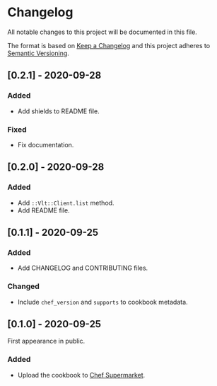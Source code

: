# Changelog
All notable changes to this project will be documented in this file.

The format is based on [Keep a Changelog](http://keepachangelog.com/en/1.0.0/)
and this project adheres to [Semantic Versioning](http://semver.org/spec/v2.0.0.html).

## [0.2.1] - 2020-09-28
### Added
- Add shields to README file.

### Fixed
- Fix documentation.

## [0.2.0] - 2020-09-28
### Added
- Add `::Vlt::Client.list` method.
- Add README file.

## [0.1.1] - 2020-09-25
### Added
- Add CHANGELOG and CONTRIBUTING files.

### Changed
- Include `chef_version` and `supports` to cookbook metadata.

## [0.1.0] - 2020-09-25

First appearance in public.

### Added
- Upload the cookbook to [Chef Supermarket](https://supermarket.chef.io/cookbooks/vlt).
